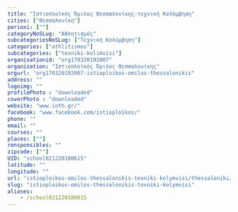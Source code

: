 ```yaml
---
title: "Ιστιοπλοϊκός Όμιλος Θεσσαλονίκης-τεχνική Κολύμβηση"
cities: ["Θεσσαλονίκη"]
perioxi: [""]
categoryNoSLug: "Αθλητισμός"
subcategoriesNoSLug: ["Τεχνική Κολύμβηση"]
categories: ["athlitismos"]
subcategories: ["texniki-kolimvisi"]
organisationid: "org170320192007"
organisation: "Ιστιοπλοϊκός Όμιλος Θεσσαλονίκης"
orgurl: "org170320192007-istioploikos-omilos-thessalonikis"
address: ""
logoimg: ""
profilePhoto : "downloaded"
coverPhoto : "downloaded"
website: "www.ioth.gr/"
facebook: "www.facebook.com/istioploikos/"
phone: ""
email: ""
courses: ""
places: [""]
rensponsibles: ""
zipcode: [""]
UID: "school021220180615"
latitude: ""
longitude: ""
url: "istioploikos-omilos-thessalonikis-texniki-kolymvisi/thessaloniki/athlitismos/texniki-kolimvisi"
slug: "istioploikos-omilos-thessalonikis-texniki-kolymvisi"
aliases:
    - /school021220180615
---
```





